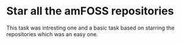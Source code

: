 # Star all the amFOSS repositories 

This task was intresting one and a basic task based on starring the repositories which was an easy one.

